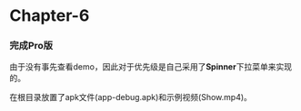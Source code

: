 # Chapter-6

### 完成Pro版

由于没有事先查看demo，因此对于优先级是自己采用了**Spinner**下拉菜单来实现的。

在根目录放置了apk文件(app-debug.apk)和示例视频(Show.mp4)。


